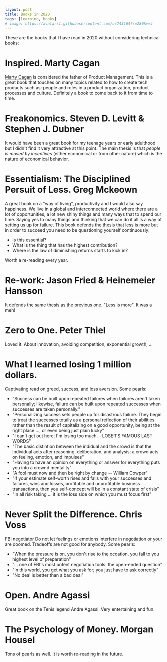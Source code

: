 ```yaml
---
layout: post
title: Books in 2020
tags: [learning, books]
# image: https://avatars1.githubusercontent.com/u/743164?s=280&v=4
---
```

These are the books that I have read in 2020 without considering technical books:

# Inspired. Marty Cagan

[Marty Cagan](https://twitter.com/cagan) is considered the father of Product Management. This is a great book that touches on many topics related to how to create tech products such as: people and roles in a product organization, product processes and culture. Definitely a book to come back to it from time to time.

# Freakonomics. Steven D. Levitt & Stephen J. Dubner

It would have been a great book for my teenage years or early adulthood but I didn't find it very attractive at this point. The main thesis is that *people is moved by incentives* (either economical or from other nature) which is the nature of economical behavior. 

# Essentialism: The Disciplined Persuit of Less. Greg Mckeown

A great book on a "way of living", productivity and I would also say happiness. We live in a global and interconnected world where there are a lot of opportunities, a lot new shiny things and many ways that to spend our time. Saying yes to many things and thinking that we can do it all is a way of setting us up for failure. This book defends the thesis that less is more but in order to succeed you need to be questioning yourself continuously:
* Is this essential? 
* What is the thing that has the highest contribution?
* Where is the law of diminishing returns starts to kick in?

Worth a re-reading every year.

# Re-work: Jason Fried & Heinemeier Hansson

It defends the same thesis as the previous one. "Less is more". It was a meh! 

# Zero to One. Peter Thiel

Loved it. About innovation, avoiding competition, exponential growth, ...

# What I learned losing 1 million dollars.

Captivating read on greed, success, and loss aversion. Some pearls:
* "Success can be built upon repeated failures when failures aren't taken personally; likewise, failure can be built upon repeated successes when successes are taken personally."
* "Personalizing success sets people up for disastrous failure. They begin to treat the successes totally  as a personal reflection of their abilities rather than the result of capitalizing on a good opportunity, being at the right place ..., or even being just plain lucky"
* "I can't get out here; I'm losing too much. - LOSER'S FAMOUS LAST WORDS"
* "The basic distintion between the indidual and the crowd is that the individual acts after reasoning, deliberation, and analysis; a crowd acts on feeling, emotion, and impulses"
* "Having to have an opinion on everything or answer for everything puts you into a crownd mentality"
* "A fool must now and then be right by change -- William Cowper"
* "If your estimate self-worth rises and falls with your successes and failures, wins and losses, profitable and unprofitable business transactions, then you self-concept will be in a constant state of crisis"
* "In all risk taking ... it is the loss side on which you must focus first"

# Never Split the Difference. Chris Voss

FBI negotiator Do not let feelings or emotions interfere in negotiation or your are doomed. Tradeoffs are not good for anybody. Some pearls:

* "When the pressure is on, you don't rise to the occation, you fall to you highest level of preparation"
* "... one of FBI's most potent negotiation tools: the open-ended question"
* "In this world, you get what you ask for; you just have to ask correctly"
* "No deal is better than a bad deal"

# Open. Andre Agassi

Great book on the Tenis legend Andre Agassi. Very entertaining and fun.

# The Psychology of Money. Morgan Housel

Tons of pearls as well. It is worth re-reading in the future.
